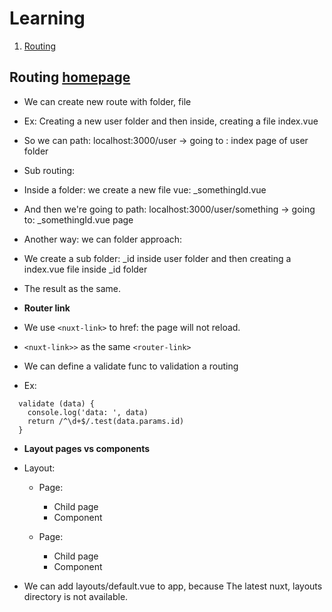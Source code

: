 # Learning
1. [Routing](#routing)


## Routing [homepage](#learning)
- We can create new route with folder, file
- Ex: Creating a new user folder and then inside, creating a file index.vue
- So we can path: localhost:3000/user -> going to : index page of user folder


- Sub routing:
- Inside a folder: we create a new file vue: _somethingId.vue
- And then we're going to path: localhost:3000/user/something -> going to: _somethingId.vue page


- Another way: we can folder approach:
- We create a sub folder: _id inside user folder and then creating a index.vue file inside _id folder
- The result as the same.


- **Router link**
- We use ``<nuxt-link>`` to href: the page will not reload.
- ``<nuxt-link>>`` as the same ``<router-link>``
- We can define a validate func to validation a routing
- Ex:
```
  validate (data) {
    console.log('data: ', data)
    return /^\d+$/.test(data.params.id)
  }
```

- **Layout pages vs components**
- Layout: 
  + Page: 
    + Child page
    + Component
    
  + Page:
    + Child page
    + Component
  
 - We can add layouts/default.vue to app, because The latest nuxt, layouts directory is not available.
